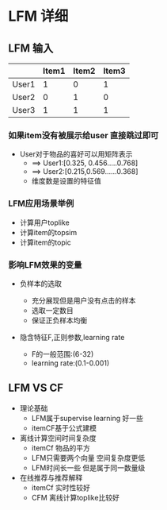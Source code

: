 # LFM 详细

## LFM 输入  
|     |Item1|Item2|Item3|
|-----|-----|-----|-----|
|User1|1    |0    |1    |
|User2|0    |1    |0    |
|User3|1    |1    |1    |

### 如果item没有被展示给user 直接跳过即可  
- User对于物品的喜好可以用矩阵表示  
  - ==> User1:[0.325, 0.456.....0.768]  
  - ==> User2:[0.215,0.569......0.368]
  - 维度数是设置的特征值
  
### LFM应用场景举例
- 计算用户toplike
- 计算item的topsim
- 计算item的topic

### 影响LFM效果的变量
- 负样本的选取
  - 充分展现但是用户没有点击的样本
  - 选取一定数目
  - 保证正负样本均衡

- 隐含特征F,正则参数,learning rate
  - F的一般范围:(6-32)
  - learning rate:(0.1-0.001)
  

## LFM VS CF
- 理论基础
  - LFM属于supervise learning 好一些
  - itemCF基于公式建模
- 离线计算空间时间复杂度
  - itemCf 物品的平方
  - LFM只需要两个向量 空间复杂度更低
  - LFM时间长一些 但是属于同一数量级
- 在线推荐与推荐解释
  - itemCf 实时性较好
  - CFM 离线计算toplike比较好